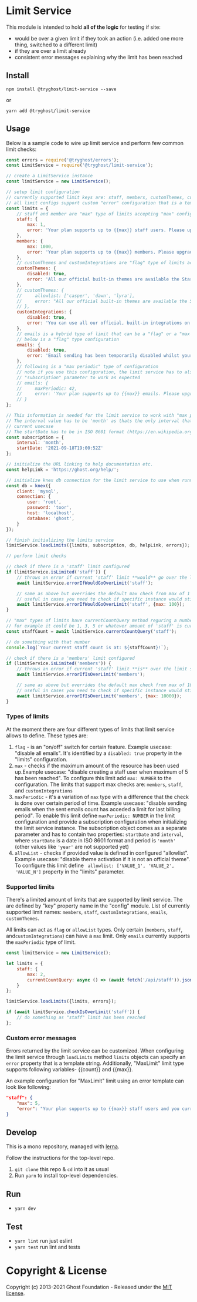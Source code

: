 # Limit Service
This module is intended to hold **all of the logic** for testing if site:
- would be over a given limit if they took an action (i.e. added one more thing, switched to a different limit)
- if they are over a limit already
- consistent error messages explaining why the limit has been reached 

## Install

`npm install @tryghost/limit-service --save`

or

`yarn add @tryghost/limit-service`


## Usage
Below is a sample code to wire up limit service and perform few common limit checks:

```js
const errors = require('@tryghost/errors');
const LimitService = require('@tryghost/limit-service');

// create a LimitService instance
const limitService = new LimitService();

// setup limit configuration
// currently supported limit keys are: staff, members, customThemes, customIntegrations
// all limit configs support custom "error" configuration that is a template string
const limits = {
    // staff and member are "max" type of limits accepting "max" configuration
    staff: {
        max: 1,
        error: 'Your plan supports up to {{max}} staff users. Please upgrade to add more.'
    },
    members: {
        max: 1000,
        error: 'Your plan supports up to {{max}} members. Please upgrade to reenable publishing.'
    },
    // customThemes and customIntegrations are "flag" type of limits accepting disabled boolean configuration
    customThemes: {
        disabled: true,
        error: 'All our official built-in themes are available the Starter plan, if you upgrade to one of our higher tiers you will also be able to edit and upload custom themes for your site.'
    },
    // customThemes: {
    //     allowlist: ['casper', 'dawn', 'lyra'],
    //     error: "All our official built-in themes are available the Starter plan, if you upgrade to one of our higher tiers you will also be able to edit and upload custom themes for your site."
    // },
    customIntegrations: {
        disabled: true,
        error: 'You can use all our official, built-in integrations on the Starter plan. If you upgrade to one of our higher tiers, you’ll also be able to create and edit custom integrations and API keys for advanced workflows.'
    },
    // emails is a hybrid type of limit that can be a "flag" or a "max periodic" type
    // below is a "flag" type configuration
    emails: {
        disabled: true,
        error: 'Email sending has been temporarily disabled whilst your account is under review.'
    },
    // following is a "max periodic" type of configuration
    // note if you use this configuration, the limit service has to also get a 
    // "subscription" parameter to work as expected
    // emails: {
    //     maxPeriodic: 42,
    //     error: 'Your plan supports up to {{max}} emails. Please upgrade to reenable sending emails.'
    // }
};

// This information is needed for the limit service to work with "max periodic" limits
// The interval value has to be 'month' as thats the only interval that was needed for
// current usecase
// The startDate has to be in ISO 8601 format (https://en.wikipedia.org/wiki/ISO_8601)
const subscription = {
    interval: 'month',
    startDate: '2021-09-18T19:00:52Z'
};

// initialize the URL linking to help documentation etc.
const helpLink = 'https://ghost.org/help/';

// initialize knex db connection for the limit service to use when running query checks
const db = knex({
    client: 'mysql',
    connection: {
        user: 'root',
        password: 'toor',
        host: 'localhost',
        database: 'ghost',
    }
});

// finish initializing the limits service
limitService.loadLimits({limits, subscription, db, helpLink, errors});

// perform limit checks

// check if there is a 'staff' limit configured
if (limitService.isLimited('staff')) {
    // throws an error if current 'staff' limit **would** go over the limit set up in configuration (max:1)
    await limitService.errorIfWouldGoOverLimit('staff');

    // same as above but overrides the default max check from max of 1 to 100
    // useful in cases you need to check if specific instance would still be over the limit if the limit changed
    await limitService.errorIfWouldGoOverLimit('staff', {max: 100});
}

// "max" types of limits have currentCountQuery method reguring a number that is currently in use for the limit
// for example it could be 1, 3, 5 or whatever amount of 'staff' is currently in the system
const staffCount = await limitService.currentCountQuery('staff');

// do something with that number
console.log(`Your current staff count is at: ${staffCount}!`);

// check if there is a 'members' limit configured
if (limitService.isLimited('members')) {
    // throws an error if current 'staff' limit **is** over the limit set up in configuration (max: 1000)
    await limitService.errorIfIsOverLimit('members');

    // same as above but overrides the default max check from max of 1000 to 10000
    // useful in cases you need to check if specific instance would still be over the limit if the limit changed
    await limitService.errorIfIsOverLimit('members', {max: 10000});
}
```

### Types of limits
At the moment there are four different types of limits that limit service allows to define. These types are:
1. `flag` - is an "on/off" switch for certain feature. Example usecase: "disable all emails". It's identified by a `disabled: true` property in the "limits" configuration.
2. `max` - checks if the maximum amount of the resource has been used up.Example usecase: "disable creating a staff user when maximum of 5 has been reached". To configure this limit add `max: NUMBER` to the configuration. The limits that support max checks are: `members`, `staff`, and `customIntegrations`
3. `maxPeriodic` - it's a variation of `max` type with a difference that the check is done over certain period of time. Example usecase: "disable sending emails when the sent emails count has acceded a limit for last billing period". To enable this limit define `maxPeriodic: NUMBER` in the limit configuration and provide a subscription configuration when initializing the limit service instance. The subscription object comes as a separate parameter and has to contain two properties: `startDate` and `interval`, where `startDate` is a date in  ISO 8601 format and period is `'month'` (other values like `'year'` are not supported yet)
4. `allowList` - checks if provided value is defined in configured "allowlist". Example usecase: "disable theme activation if it is not an official theme". To configure this limit define ` allowlist: ['VALUE_1', 'VALUE_2', 'VALUE_N']` property in the "limits" parameter. 

### Supported limits
There's a limited amount of limits that are supported by limit service. The are defined by "key" property name in the "config" module. List of currently supported limit names: `members`, `staff`, `customIntegrations`, `emails`, `customThemes`. 

All limits can act as `flag` or `allowList` types. Only certain (`members`, `staff`, and`customIntegrations`) can have a `max` limit. Only `emails` currently supports the `maxPeriodic` type of limit.


```js
const limitService = new LimitService();

let limits = {
    staff: {
        max: 2,
        currentCountQuery: async () => (await fetch('/api/staff')).json().length
    }
};

limitService.loadLimits({limits, errors});

if (await limitService.checkIsOverLimit('staff')) {
    // do something as "staff" limit has been reached
};
```

### Custom error messages
Errors returned by the limit service can be customized. When configuring the limit service through `loadLimits` method `limits` objects can specify an `error` property that is a template string. Additionally, "MaxLimit" limit type supports following variables- {{count}} and {{max}}.

An example configuration for "MaxLimit" limit using an error template can look like following:
```json
"staff": {
    "max": 5,
    "error": "Your plan supports up to {{max}} staff users and you currently have {{count}}. Please upgrade to add more."
}
```

## Develop

This is a mono repository, managed with [lerna](https://lernajs.io/).

Follow the instructions for the top-level repo.
1. `git clone` this repo & `cd` into it as usual
2. Run `yarn` to install top-level dependencies.


## Run

- `yarn dev`


## Test

- `yarn lint` run just eslint
- `yarn test` run lint and tests




# Copyright & License 

Copyright (c) 2013-2021 Ghost Foundation - Released under the [MIT license](LICENSE).
